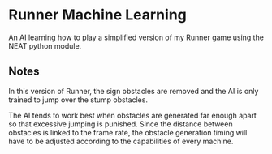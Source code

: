 # Runner Machine Learning

An AI learning how to play a simplified version of my Runner game using the NEAT python module.

## Notes

In this version of Runner, the sign obstacles are removed and the AI is only trained to jump over the stump obstacles.

The AI tends to work best when obstacles are generated far enough apart so that excessive jumping is punished. 
Since the distance between obstacles is linked to the frame rate, the obstacle generation timing will have to be adjusted according to the
capabilities of every machine.
